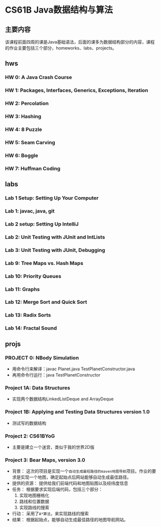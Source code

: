 # CS61B Java数据结构与算法
## 主要内容
该课程前面四周的课是Java基础语法，后面的课多为数据结构部分的内容，课程的作业主要包括三个部分，homeworks、labs、projects。

## hws
### HW 0: A Java Crash Course
### HW 1: Packages, Interfaces, Generics, Exceptions, Iteration
### HW 2: Percolation
### HW 3: Hashing
### HW 4: 8 Puzzle
### HW 5: Seam Carving
### HW 6: Boggle
### HW 7: Huffman Coding

## labs
### Lab 1 Setup: Setting Up Your Computer
### Lab 1: javac, java, git
### Lab 2 setup: Setting Up IntelliJ
### Lab 2: Unit Testing with JUnit and IntLists
### Lab 3: Unit Testing with JUnit, Debugging
### Lab 9: Tree Maps vs. Hash Maps
### Lab 10: Priority Queues
### Lab 11: Graphs
### Lab 12: Merge Sort and Quick Sort
### Lab 13: Radix Sorts
### Lab 14: Fractal Sound

## projs
### PROJECT 0: NBody Simulation
+ 用命令行来解译：javac Planet.java TestPlanetConstructor.java
+ 再用命令行运行：java TestPlanetConstructor
### Project 1A: Data Structures
+ 实现两个数据结构LinkedListDeque and ArrayDeque

### Project 1B: Applying and Testing Data Structures version 1.0
+ 测试写的数据结构

### Project 2: CS61BYoG
+ 主要是建立一个迷宫，类似于我的世界2D版

### Project 3: Bear Maps, version 3.0     
+ 背景：
    这次的项目是实现一个`自动生成最短路径的maven地图导航`项目。作业的要求是实现一个地图，确定起始点后网站能够自动生成最佳路径。
+ 提供的资源：
    提供给我们前端代码和地图贴图以及经纬度信息
+ 任务：
    根据要求实现后端代码，包括三个部分：
    1. 实现地图栅格化
    2. 路线和位置数据
    3. 实现路线的搜索
+ 行动：
    采用了`A*算法`，来实现路线的搜索
+ 结果：
    根据起始点，能够自动生成最佳路径的地图导航网站。
    


